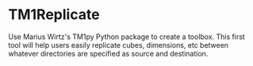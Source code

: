 # TM1Replicate
Use Marius Wirtz's TM1py Python package to create a toolbox. This first tool will help users easily replicate cubes, dimensions, etc between whatever directories are specified as source and destination.
